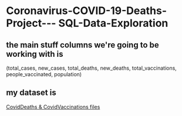 # Coronavirus-COVID-19-Deaths-Project--- SQL-Data-Exploration

## the main stuff columns we're going to be working with is 
(total_cases, new_cases, total_deaths, new_deaths, total_vaccinations, people_vaccinated, population)

## my dataset is

[CovidDeaths & CovidVaccinations files](https://bauniversity-my.sharepoint.com/:f:/g/personal/31909304005_std_bau_edu_jo/EuNyE1vdR3NBjoFQDtWz4T4B-diqOsLDef1-NA9fG88KnQ?e=r98Pqn)
